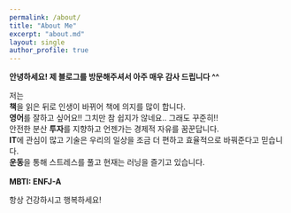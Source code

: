 ```yaml
---
permalink: /about/
title: "About Me"
excerpt: "about.md"
layout: single
author_profile: true
---
```


**안녕하세요! 제 블로그를 방문해주셔서 아주 매우 감사 드립니다 ^^**<br/>

저는<br/>
**책**을 읽은 뒤로 인생이 바뀌어 책에 의지를 많이 합니다.<br/>
**영어**를 잘하고 싶어요!! 그치만 참 쉽지가 않네요.. 그래도 꾸준히!!<br/>
안전한 분산 **투자**를 지향하고 언젠가는 경제적 자유를 꿈꾼답니다.<br/>
**IT**에 관심이 많고 기술은 우리의 일상을 조금 더 편하고 효율적으로 바꿔준다고 믿습니다.<br/>
**운동**을 통해 스트레스를 풀고 현재는 러닝을 즐기고 있습니다.<br/><br/>
**MBTI: ENFJ-A**

항상 건강하시고 행복하세요!

